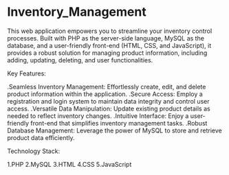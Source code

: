 # Inventory_Management
This web application empowers you to streamline your inventory control processes. Built with PHP as the server-side language, MySQL as the database, and a user-friendly front-end (HTML, CSS, and JavaScript), it provides a robust solution for managing product information, including adding, updating, deleting, and user functionalities.

Key Features:

.Seamless Inventory Management: Effortlessly create, edit, and delete product information within the application.
.Secure Access: Employ a registration and login system to maintain data integrity and control user access.
.Versatile Data Manipulation: Update existing product details as needed to reflect inventory changes.
.Intuitive Interface: Enjoy a user-friendly front-end that simplifies inventory management tasks.
.Robust Database Management: Leverage the power of MySQL to store and retrieve product data efficiently.

Technology Stack:

1.PHP
2.MySQL
3.HTML
4.CSS
5.JavaScript
